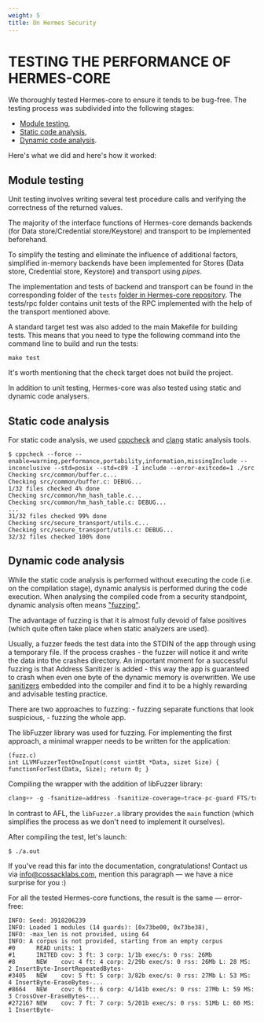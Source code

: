 ```yaml
---
weight: 5
title: On Hermes Security
---
```


# TESTING THE PERFORMANCE OF HERMES-CORE

We thoroughly tested Hermes-core to ensure it tends to be bug-free.
The testing process was subdivided into the following stages:

* [Module testing](https://docs.cossacklabs.com/pages/testing-hermes-core/#module-testing),
* [Static code analysis](https://docs.cossacklabs.com/pages/testing-hermes-core/#static-code-analysis),
* [Dynamic code analysis](https://docs.cossacklabs.com/pages/testing-hermes-core/#dynamic-code-analysis).

Here's what we did and here's how it worked:

## Module testing

Unit testing involves writing several test procedure calls and verifying the correctness of the returned values.

The majority of the interface functions of Hermes-core demands backends (for Data store/Credential store/Keystore) and transport to be implemented beforehand.

To simplify the testing and eliminate the influence of additional factors, simplified in-memory backends have been implemented for Stores (Data store, Credential store, Keystore) and transport using *pipes*.

The implementation and tests of backend and transport can be found in the corresponding folder of the `tests` [folder in Hermes-core repository](https://github.com/cossacklabs/hermes-core/tree/master/tests). The tests/rpc folder contains unit tests of the RPC implemented with the help of the transport mentioned above.

A standard target test was also added to the main Makefile for building tests. This means that you need to type the following command into the command line to build and run the tests:

```
make test
```

It's worth mentioning that the check target does not build the project.

In addition to unit testing, Hermes-core was also tested using static and dynamic code analysers.

## Static code analysis

For static code analysis, we used [cppcheck](http://cppcheck.sourceforge.net/) and [clang](https://clang.llvm.org/) static analysis tools.

```
$ cppcheck --force --enable=warning,performance,portability,information,missingInclude --inconclusive --std=posix --std=c89 -I include --error-exitcode=1 ./src
Checking src/common/buffer.c...
Checking src/common/buffer.c: DEBUG...
1/32 files checked 4% done
Checking src/common/hm_hash_table.c...
Checking src/common/hm_hash_table.c: DEBUG...
...
31/32 files checked 99% done
Checking src/secure_transport/utils.c...
Checking src/secure_transport/utils.c: DEBUG...
32/32 files checked 100% done
```

## Dynamic code analysis

While the static code analysis is performed without executing the code (i.e. on the compilation stage), dynamic analysis is performed during the code execution. When analysing the compiled code from a security standpoint, dynamic analysis often means ["fuzzing"](https://en.wikipedia.org/wiki/Fuzzing).

The advantage of fuzzing is that it is almost fully devoid of false positives (which quite often take place when static analyzers are used).

Usually, a fuzzer feeds the test data into the STDIN of the app through using a temporary file. If the process crashes - the fuzzer will notice it and write the data into the crashes directory. An important moment for a successful fuzzing is that Address Sanitizer is added - this way the app is guaranteed to crash when even one byte of the dynamic memory is overwritten. We use [sanitizers](https://github.com/google/sanitizers) embedded into the compiler and find it to be a highly rewarding and advisable testing practice.

There are two approaches to fuzzing: - fuzzing separate functions that look suspicious, - fuzzing the whole app.

The libFuzzer library was used for fuzzing. For implementing the first approach, a minimal wrapper needs to be written for the application:
```
(fuzz.c)
int LLVMFuzzerTestOneInput(const uint8t *Data, sizet Size) { functionForTest(Data, Size); return 0; }
```
Compiling the wrapper with the addition of libFuzzer library:
```c
clang++ -g -fsanitize=address -fsanitize-coverage=trace-pc-guard FTS/tutorial/fuzz.c libFuzzer.a
```

In contrast to AFL, the `libFuzzer.a` library provides the `main` function (which simplifies the process as we don't need to implement it ourselves).

After compiling the test, let's launch:

```
$ ./a.out
```

If you've read this far into the documentation, congratulations! Contact us via [info@cossacklabs.com](mailto:info@cossacklabs.com), mention this paragraph — we have a nice surprise for you :)

For all the tested Hermes-core functions, the result is the same — error-free:

```
INFO: Seed: 3918206239
INFO: Loaded 1 modules (14 guards): [0x73be00, 0x73be38),
INFO: -max_len is not provided, using 64
INFO: A corpus is not provided, starting from an empty corpus
#0      READ units: 1
#1      INITED cov: 3 ft: 3 corp: 1/1b exec/s: 0 rss: 26Mb
#8      NEW    cov: 4 ft: 4 corp: 2/29b exec/s: 0 rss: 26Mb L: 28 MS: 2 InsertByte-InsertRepeatedBytes-
#3405   NEW    cov: 5 ft: 5 corp: 3/82b exec/s: 0 rss: 27Mb L: 53 MS: 4 InsertByte-EraseBytes-...
#8664   NEW    cov: 6 ft: 6 corp: 4/141b exec/s: 0 rss: 27Mb L: 59 MS: 3 CrossOver-EraseBytes-...
#272167 NEW    cov: 7 ft: 7 corp: 5/201b exec/s: 0 rss: 51Mb L: 60 MS: 1 InsertByte-
```